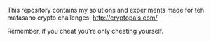 This repository contains my solutions and experiments made for teh matasano crypto challenges:
http://cryptopals.com/

Remember, if you cheat you're only cheating yourself.
